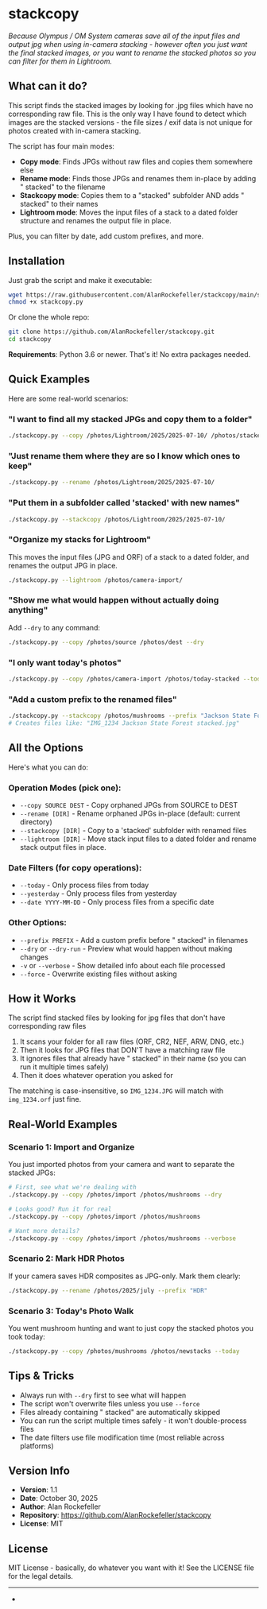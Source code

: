 # stackcopy

*Because Olympus / OM System cameras save all of the input files and output jpg when using in-camera stacking - however often you just want the final stacked images, or you want to rename the stacked photos so you can filter for them in Lightroom.*


## What can it do?

This script finds the stacked images by looking for .jpg files which have no corresponding raw file.   This is the only way I have found to detect which images are the stacked versions - the file sizes / exif data is not unique for photos created with in-camera stacking.

The script has four main modes:

- **Copy mode**: Finds JPGs without raw files and copies them somewhere else
- **Rename mode**: Finds those JPGs and renames them in-place by adding " stacked" to the filename
- **Stackcopy mode**: Copies them to a "stacked" subfolder AND adds " stacked" to their names
- **Lightroom mode**: Moves the input files of a stack to a dated folder structure and renames the output file in place.

Plus, you can filter by date, add custom prefixes, and more. 

## Installation

Just grab the script and make it executable:

```bash
wget https://raw.githubusercontent.com/AlanRockefeller/stackcopy/main/stackcopy.py
chmod +x stackcopy.py
```

Or clone the whole repo:

```bash
git clone https://github.com/AlanRockefeller/stackcopy.git
cd stackcopy
```

**Requirements**: Python 3.6 or newer. That's it! No extra packages needed.

## Quick Examples

Here are some real-world scenarios:

### "I want to find all my stacked JPGs and copy them to a folder"

```bash
./stackcopy.py --copy /photos/Lightroom/2025/2025-07-10/ /photos/stacked-images
```

### "Just rename them where they are so I know which ones to keep"

```bash
./stackcopy.py --rename /photos/Lightroom/2025/2025-07-10/
```

### "Put them in a subfolder called 'stacked' with new names"

```bash
./stackcopy.py --stackcopy /photos/Lightroom/2025/2025-07-10/
```

### "Organize my stacks for Lightroom"

This moves the input files (JPG and ORF) of a stack to a dated folder, and renames the output JPG in place.

```bash
./stackcopy.py --lightroom /photos/camera-import/
```

### "Show me what would happen without actually doing anything"

Add `--dry` to any command:

```bash
./stackcopy.py --copy /photos/source /photos/dest --dry
```

### "I only want today's photos"

```bash
./stackcopy.py --copy /photos/camera-import /photos/today-stacked --today
```

### "Add a custom prefix to the renamed files"

```bash
./stackcopy.py --stackcopy /photos/mushrooms --prefix "Jackson State Forest"
# Creates files like: "IMG_1234 Jackson State Forest stacked.jpg"
```

## All the Options

Here's what you can do:

### Operation Modes (pick one):
- `--copy SOURCE DEST` - Copy orphaned JPGs from SOURCE to DEST
- `--rename [DIR]` - Rename orphaned JPGs in-place (default: current directory)
- `--stackcopy [DIR]` - Copy to a 'stacked' subfolder with renamed files
- `--lightroom [DIR]` - Move stack input files to a dated folder and rename stack output files in place.

### Date Filters (for copy operations):
- `--today` - Only process files from today
- `--yesterday` - Only process files from yesterday  
- `--date YYYY-MM-DD` - Only process files from a specific date

### Other Options:
- `--prefix PREFIX` - Add a custom prefix before " stacked" in filenames
- `--dry` or `--dry-run` - Preview what would happen without making changes
- `-v` or `--verbose` - Show detailed info about each file processed
- `--force` - Overwrite existing files without asking

## How it Works

The script find stacked files by looking for jpg files that don't have corresponding raw files

1. It scans your folder for all raw files (ORF, CR2, NEF, ARW, DNG, etc.)
2. Then it looks for JPG files that DON'T have a matching raw file
3. It ignores files that already have " stacked" in their name (so you can run it multiple times safely)
4. Then it does whatever operation you asked for

The matching is case-insensitive, so `IMG_1234.JPG` will match with `img_1234.orf` just fine.

## Real-World Examples

### Scenario 1: Import and Organize
You just imported photos from your camera and want to separate the stacked JPGs:

```bash
# First, see what we're dealing with
./stackcopy.py --copy /photos/import /photos/mushrooms --dry

# Looks good? Run it for real
./stackcopy.py --copy /photos/import /photos/mushrooms

# Want more details?
./stackcopy.py --copy /photos/import /photos/mushrooms --verbose
```

### Scenario 2: Mark HDR Photos
If your camera saves HDR composites as JPG-only. Mark them clearly:

```bash
./stackcopy.py --rename /photos/2025/july --prefix "HDR"
```

### Scenario 3: Today's Photo Walk
You went mushroom hunting and want to just copy the stacked photos you took today:

```bash
./stackcopy.py --copy /photos/mushrooms /photos/newstacks --today
```

## Tips & Tricks

- Always run with `--dry` first to see what will happen
- The script won't overwrite files unless you use `--force`
- Files already containing " stacked" are automatically skipped
- You can run the script multiple times safely - it won't double-process files
- The date filters use file modification time (most reliable across platforms)

## Version Info

- **Version**: 1.1
- **Date**: October 30, 2025
- **Author**: Alan Rockefeller
- **Repository**: https://github.com/AlanRockefeller/stackcopy
- **License**: MIT

## License

MIT License - basically, do whatever you want with it! See the LICENSE file for the legal details.

---

*
